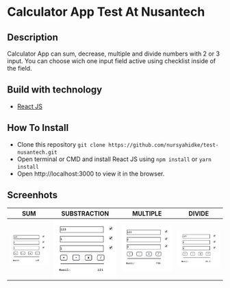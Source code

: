 # Calculator App Test At Nusantech
## Description
  Calculator App can sum, decrease, multiple and divide numbers with 2 or 3 input. You can choose wich one input field active using checklist inside of the field.
## Build with technology
  - [React JS](https://reactjs.org)
## How To Install
  - Clone this repository `git clone https://github.com/nursyahidke/test-nusantech.git`
  - Open terminal or CMD and install React JS using `npm install` or `yarn install`
  - Open http://localhost:3000 to view it in the browser.
## Screenhots
| SUM     | SUBSTRACTION      | MULTIPLE      | DIVIDE      |
|------------|-------------|------------|-------------|
| <img src="https://raw.githubusercontent.com/nursyahidke/test-nusantech/master/src/images/plus.PNG" width="250"> | <img src="https://raw.githubusercontent.com/nursyahidke/test-nusantech/master/src/images/minus.PNG" width="250"> |<img src="https://raw.githubusercontent.com/nursyahidke/test-nusantech/master/src/images/multiple.PNG" width="250"> | <img src="https://raw.githubusercontent.com/nursyahidke/test-nusantech/master/src/images/divide.PNG" width="250"> |

